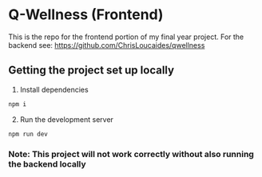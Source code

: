 # Q-Wellness (Frontend)
This is the repo for the frontend portion of my final year
project. For the backend see: https://github.com/ChrisLoucaides/qwellness



## Getting the project set up locally

1. Install dependencies

```bash
npm i
```

2. Run the development server
```bash
npm run dev
```

### Note: This project will not work correctly without also running the backend locally
